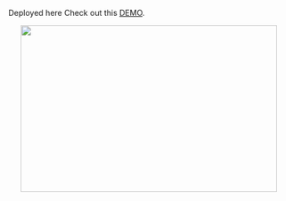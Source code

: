 Deployed here Check out this [DEMO](https://neu.felipelujan.com).

<p align="center">
  <img width="460" height="300" src="http://www.fillmurray.com/460/300">
</p>
